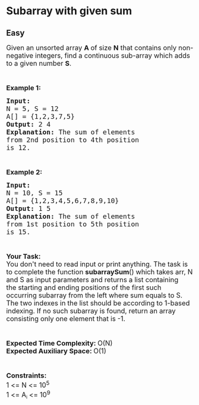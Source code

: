 # Subarray with given sum
## Easy 
<div class="problem-statement">
                <p></p><p><span style="font-size:18px">Given an unsorted array <strong>A </strong>of size <strong>N</strong> that contains only&nbsp;non-negative integers, find a continuous sub-array which adds to a given number <strong>S</strong>.</span></p>

<p>&nbsp;</p>

<p><span style="font-size:18px"><strong>Example 1:</strong></span></p>

<pre style="position: relative;"><span style="font-size:18px"><strong>Input:
</strong>N = 5, S = 12
A[] = {1,2,3,7,5}
<strong>Output: </strong>2 4<strong>
Explanation: </strong>The sum of elements 
from 2nd position to 4th position 
is 12.</span><div class="open_grepper_editor" title="Edit &amp; Save To Grepper"></div></pre>

<p>&nbsp;</p>

<p><span style="font-size:18px"><strong>Example 2:</strong></span></p>

<pre style="position: relative;"><span style="font-size:18px"><strong>Input:
</strong>N = 10, S = 15
A[] = {1,2,3,4,5,6,7,8,9,10}
<strong>Output: </strong>1 5<strong>
Explanation: </strong>The sum of elements 
from 1st position to 5th position
is 15.</span>
<div class="open_grepper_editor" title="Edit &amp; Save To Grepper"></div></pre>

<p>&nbsp;</p>

<p><span style="font-size:18px"><strong>Your Task:</strong><br>
You don't need to read input or print anything. The task is to complete the function <strong>subarraySum</strong>() which takes arr, N and S as input parameters and returns a list containing the&nbsp;starting and ending positions&nbsp;of the&nbsp;first such occurring subarray from the left where sum equals to S. The two indexes in the list should be according to 1-based indexing. If no such subarray is found, return an array consisting only one element that is -1.</span></p>

<p>&nbsp;</p>

<p><span style="font-size:18px"><strong>Expected Time Complexity:&nbsp;</strong>O(N)<br>
<strong>Expected Auxiliary Space:&nbsp;</strong>O(1)</span></p>

<p>&nbsp;</p>

<p><span style="font-size:18px"><strong>Constraints:</strong><br>
1 &lt;= N &lt;= 10<sup>5</sup></span><br>
<span style="font-size:18px">1 &lt;= A</span><sub>i</sub><span style="font-size:18px"> &lt;= 10<sup>9</sup></span></p>

<p>&nbsp;</p>
 <p></p>
            </div>